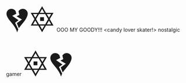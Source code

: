  <span style='font-size:100px;'>&#128148;</span> <span style='font-size:100px;'>&#128303;</span> OOO MY GOODY!!!  <candy lover skater!> nostalgic gamer <span style='font-size:100px;'>&#128303;</span> <span style='font-size:100px;'>&#128148;</span>
